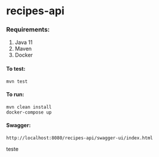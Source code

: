 # recipes-api

### Requirements:
1. Java 11
2. Maven
3. Docker

#### To test:
```shell
mvn test
```
#### To run:
```shell
mvn clean install
docker-compose up
```
#### Swagger:
```
http://localhost:8080/recipes-api/swagger-ui/index.html
```

teste
